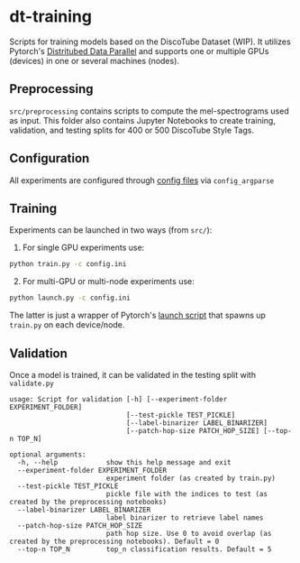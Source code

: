 # dt-training

Scripts for training models based on the DiscoTube Dataset (WIP). It utilizes Pytorch's [Distritubed Data Parallel](https://pytorch.org/tutorials/intermediate/ddp_tutorial.html) and supports one or multiple GPUs (devices) in one or several machines (nodes).

## Preprocessing
`src/preprocessing` contains scripts to compute the mel-spectrograms used as input. This folder also contains Jupyter Notebooks to create training, validation, and testing splits for 400 or 500 DiscoTube Style Tags.  

## Configuration
All experiments are configured through [config files](src/config.ini) via `config_argparse`

## Training
Experiments can be launched in two ways (from `src/`):
1. For single GPU experiments use:

```bash
python train.py -c config.ini
```

2. For multi-GPU or multi-node experiments use:

```bash
python launch.py -c config.ini
```
The latter is just a wrapper of Pytorch's [launch script](https://github.com/pytorch/pytorch/blob/master/torch/distributed/launch.py) that spawns up `train.py` on each device/node.

## Validation
Once a model is trained, it can be validated in the testing split with `validate.py`

```
usage: Script for validation [-h] [--experiment-folder EXPERIMENT_FOLDER]
                             [--test-pickle TEST_PICKLE]
                             [--label-binarizer LABEL_BINARIZER]
                             [--patch-hop-size PATCH_HOP_SIZE] [--top-n TOP_N]

optional arguments:
  -h, --help            show this help message and exit
  --experiment-folder EXPERIMENT_FOLDER
                        experiment folder (as created by train.py)
  --test-pickle TEST_PICKLE
                        pickle file with the indices to test (as created by the preprocessing notebooks)
  --label-binarizer LABEL_BINARIZER
                        label binarizer to retrieve label names 
  --patch-hop-size PATCH_HOP_SIZE
                        path hop size. Use 0 to avoid overlap (as created by the preprocessing notebooks). Default = 0
  --top-n TOP_N         top_n classification results. Default = 5
```

